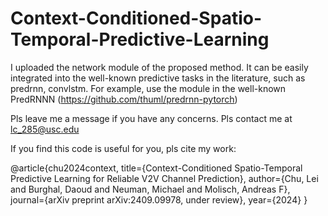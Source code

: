 # Context-Conditioned-Spatio-Temporal-Predictive-Learning


I uploaded the network module of the proposed method. It can be easily integrated into the well-known predictive tasks in the literature, such as predrnn, convlstm. For example, use the module in the well-known PredRNNN (https://github.com/thuml/predrnn-pytorch)

Pls leave me a message if you have any concerns. Pls contact me at lc_285@usc.edu 

If you find this code is useful for you, pls cite my work:

@article{chu2024context,
  title={Context-Conditioned Spatio-Temporal Predictive Learning for Reliable V2V Channel Prediction},
  author={Chu, Lei and Burghal, Daoud and Neuman, Michael and Molisch, Andreas F},
  journal={arXiv preprint arXiv:2409.09978, under review},
  year={2024}
}



